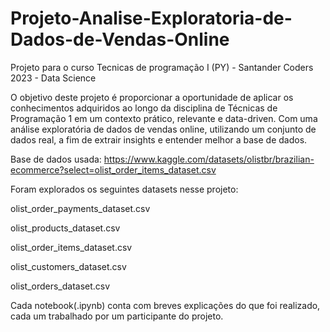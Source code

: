 # Projeto-Analise-Exploratoria-de-Dados-de-Vendas-Online
Projeto para o curso Tecnicas de programação I (PY) - Santander Coders 2023 - Data Science

O objetivo deste projeto é proporcionar a oportunidade de aplicar os conhecimentos adquiridos ao longo da disciplina de Técnicas de Programação 1 em um contexto prático, relevante e data-driven. Com uma análise exploratória de dados de vendas online, utilizando um conjunto de dados real, a fim de extrair insights e entender melhor a base de dados.

Base de dados usada: https://www.kaggle.com/datasets/olistbr/brazilian-ecommerce?select=olist_order_items_dataset.csv

Foram explorados os seguintes datasets nesse projeto:

olist_order_payments_dataset.csv

olist_products_dataset.csv

olist_order_items_dataset.csv

olist_customers_dataset.csv

olist_orders_dataset.csv


Cada notebook(.ipynb) conta com breves explicações do que foi realizado, cada um trabalhado por um participante do projeto.

